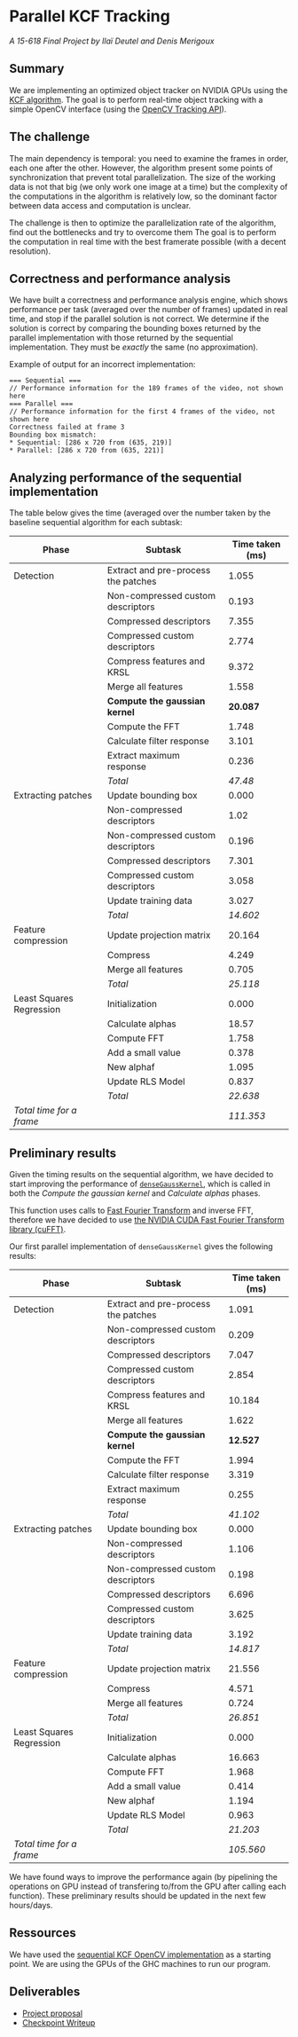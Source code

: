 # Parallel KCF Tracking
_A 15-618 Final Project by Ilaï Deutel and Denis Merigoux_

## Summary

We are implementing an optimized object tracker on NVIDIA GPUs using the [KCF algorithm](http://home.isr.uc.pt/~pedromartins/Publications/henriques_eccv2012.pdf). The goal is to perform real-time object tracking with a simple OpenCV interface (using the [OpenCV Tracking API](http://docs.opencv.org/trunk/d9/df8/group__tracking.html)).

## The challenge

The main dependency is temporal: you need to examine the frames in order, each one after the other. However, the algorithm present some points of synchronization that prevent total parallelization. The size of the working data is not that big (we only work one image at a time) but the complexity of the computations in the algorithm is relatively low, so the dominant factor between data access and computation is unclear.

The challenge is then to optimize the parallelization rate of the algorithm, find out the bottlenecks and try to overcome them The goal is to perform the computation in real time with the best framerate possible (with a decent resolution).

## Correctness and performance analysis

We have built a correctness and performance analysis engine, which shows performance per task (averaged over the number of frames) updated in real time, and stop if the parallel solution is not correct. We determine if the solution is correct by comparing the bounding boxes returned by the parallel implementation with those returned by the sequential implementation. They must be *exactly* the same (no approximation).

Example of output for an incorrect implementation:
```
=== Sequential ===
// Performance information for the 189 frames of the video, not shown here
=== Parallel ===
// Performance information for the first 4 frames of the video, not shown here
Correctness failed at frame 3
Bounding box mismatch:
* Sequential: [286 x 720 from (635, 219)]
* Parallel: [286 x 720 from (635, 221)]
```

## Analyzing performance of the sequential implementation

The table below gives the time (averaged over the number  taken by the baseline sequential algorithm for each subtask:

| Phase                    | Subtask                             | Time taken (ms) |
|--------------------------|-------------------------------------|-----------------|
| Detection                | Extract and pre-process the patches | 1.055           |
|                          | Non-compressed custom descriptors   | 0.193           |
|                          | Compressed descriptors              | 7.355           |
|                          | Compressed custom descriptors       | 2.774           |
|                          | Compress features and KRSL          | 9.372           |
|                          | Merge all features                  | 1.558           |
|                          | **Compute the gaussian kernel**     | **20.087**      |
|                          | Compute the FFT                     | 1.748           |
|                          | Calculate filter response           | 3.101           |
|                          | Extract maximum response            | 0.236           |
|                          | _Total_                             | _47.48_         |
| Extracting patches       | Update bounding box                 | 0.000           |
|                          | Non-compressed descriptors          | 1.02            |
|                          | Non-compressed custom descriptors   | 0.196           |
|                          | Compressed descriptors              | 7.301           |
|                          | Compressed custom descriptors       | 3.058           |
|                          | Update training data                | 3.027           |
|                          | _Total_                             | _14.602_        |
| Feature compression      | Update projection matrix            | 20.164          |
|                          | Compress                            | 4.249           |
|                          | Merge all features                  | 0.705           |
|                          | _Total_                             | _25.118_        |
| Least Squares Regression | Initialization                      | 0.000           |
|                          | Calculate alphas                    | 18.57           |
|                          | Compute FFT                         | 1.758           |
|                          | Add a small value                   | 0.378           |
|                          | New alphaf                          | 1.095           |
|                          | Update RLS Model                    | 0.837           |
|                          | _Total_                             | _22.638_        |
| _Total time for a frame_ |                                     | _111.353_       |

## Preliminary results

Given the timing results on the sequential algorithm, we have decided to start improving the performance of [`denseGaussKernel`](https://github.com/denismerigoux/GPU-tracking/blob/master/src/trackerKCF.cpp), which is called in both the _Compute the gaussian kernel_ and _Calculate alphas_ phases.

This function uses calls to [Fast Fourier Transform](https://en.wikipedia.org/wiki/Fast_Fourier_transform) and inverse FFT, therefore we have decided to use [the NVIDIA CUDA Fast Fourier Transform library (cuFFT)](https://developer.nvidia.com/cufft).

Our first parallel implementation of `denseGaussKernel` gives the following results:

| Phase                    | Subtask                             | Time taken (ms) |
|--------------------------|-------------------------------------|-----------------|
| Detection                | Extract and pre-process the patches | 1.091           |
|                          | Non-compressed custom descriptors   | 0.209           |
|                          | Compressed descriptors              | 7.047           |
|                          | Compressed custom descriptors       | 2.854           |
|                          | Compress features and KRSL          | 10.184          |
|                          | Merge all features                  | 1.622           |
|                          | **Compute the gaussian kernel**     | **12.527**      |
|                          | Compute the FFT                     | 1.994           |
|                          | Calculate filter response           | 3.319           |
|                          | Extract maximum response            | 0.255           |
|                          | _Total_                             | _41.102_        |
| Extracting patches       | Update bounding box                 | 0.000           |
|                          | Non-compressed descriptors          | 1.106           |
|                          | Non-compressed custom descriptors   | 0.198           |
|                          | Compressed descriptors              | 6.696           |
|                          | Compressed custom descriptors       | 3.625           |
|                          | Update training data                | 3.192           |
|                          | _Total_                             | _14.817_        |
| Feature compression      | Update projection matrix            | 21.556          |
|                          | Compress                            | 4.571           |
|                          | Merge all features                  | 0.724           |
|                          | _Total_                             | _26.851_        |
| Least Squares Regression | Initialization                      | 0.000           |
|                          | Calculate alphas                    | 16.663          |
|                          | Compute FFT                         | 1.968           |
|                          | Add a small value                   | 0.414           |
|                          | New alphaf                          | 1.194           |
|                          | Update RLS Model                    | 0.963           |
|                          | _Total_                             | _21.203_        |
| _Total time for a frame_ |                                     | _105.560_       |

We have found ways to improve the performance again (by pipelining the operations on GPU instead of transfering to/from the GPU after calling each function). These preliminary results should be updated in the next few hours/days.

## Ressources

We have used the [sequential KCF OpenCV implementation](http://docs.opencv.org/trunk/d2/dff/classcv_1_1TrackerKCF.html) as a starting point. We are using the GPUs of the GHC machines to run our program.


## Deliverables
* [Project proposal](https://github.com/denismerigoux/GPU-tracking/raw/master/proposal/proposal.pdf)
* [Checkpoint Writeup](https://github.com/denismerigoux/GPU-tracking/raw/master/checkpoint/checkpoint.pdf)
